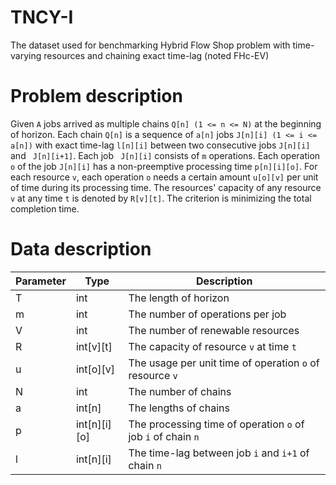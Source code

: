 # TNCY-I
The dataset used for benchmarking Hybrid Flow Shop problem with time-varying resources and chaining exact time-lag (noted FHc-EV)

# Problem description
Given `A` jobs arrived as multiple chains ` Q[n] (1 <= n <= N) ` at the beginning of horizon. Each chain `Q[n]` is a sequence of `a[n]` jobs `J[n][i] (1 <= i <= a[n])` with exact time-lag `l[n][i]` between two consecutive jobs `J[n][i]` and ` J[n][i+1]`. Each job ` J[n][i]` consists of `m` operations. Each operation `o` of the job `J[n][i]` has a non-preemptive processing time `p[n][i][o]`. For each resource `v`, each operation `o` needs a certain amount `u[o][v]` per unit of time during its processing time. The resources' capacity of any resource `v` at any time `t` is denoted by `R[v][t]`. The criterion is minimizing the total completion time.

# Data description

Parameter | Type | Description
--- | --- | ---
T | int | The length of horizon
m | int | The number of operations per job
V | int | The number of renewable resources
R | int[v][t] | The capacity of resource `v` at time `t`
u | int[o][v] | The usage per unit time of operation `o` of resource `v`
N | int | The number of chains
a | int[n] | The lengths of chains
p | int[n][i][o] | The processing time of operation `o` of job `i` of chain `n`
l | int[n][i] | The time-lag between job `i` and `i+1` of chain `n`